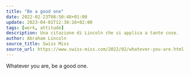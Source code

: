 ```yaml
---
title: "Be a good one"
date: 2022-02-23T08:50:48+01:00
update: 2023-04-01T12:38:16+02:00
tags: [work, attitude]
description: Una citazione di Lincoln che si applica a tante cose.
author: Abraham Lincoln
source_title: Swiss Miss
source_url: https://www.swiss-miss.com/2022/02/whatever-you-are.html
---
```


Whatever you are, be a good one.
